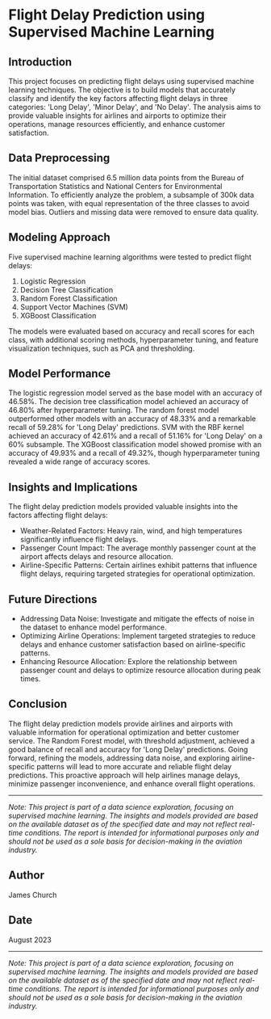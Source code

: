 # Flight Delay Prediction using Supervised Machine Learning

## Introduction

This project focuses on predicting flight delays using supervised machine learning techniques. The objective is to build models that accurately classify and identify the key factors affecting flight delays in three categories: 'Long Delay', 'Minor Delay', and 'No Delay'. The analysis aims to provide valuable insights for airlines and airports to optimize their operations, manage resources efficiently, and enhance customer satisfaction.

## Data Preprocessing

The initial dataset comprised 6.5 million data points from the Bureau of Transportation Statistics and National Centers for Environmental Information. To efficiently analyze the problem, a subsample of 300k data points was taken, with equal representation of the three classes to avoid model bias. Outliers and missing data were removed to ensure data quality.

## Modeling Approach

Five supervised machine learning algorithms were tested to predict flight delays:

1. Logistic Regression
2. Decision Tree Classification
3. Random Forest Classification
4. Support Vector Machines (SVM)
5. XGBoost Classification

The models were evaluated based on accuracy and recall scores for each class, with additional scoring methods, hyperparameter tuning, and feature visualization techniques, such as PCA and thresholding.

## Model Performance

The logistic regression model served as the base model with an accuracy of 46.58%. The decision tree classification model achieved an accuracy of 46.80% after hyperparameter tuning. The random forest model outperformed other models with an accuracy of 48.33% and a remarkable recall of 59.28% for 'Long Delay' predictions. SVM with the RBF kernel achieved an accuracy of 42.61% and a recall of 51.16% for 'Long Delay' on a 60% subsample. The XGBoost classification model showed promise with an accuracy of 49.93% and a recall of 49.32%, though hyperparameter tuning revealed a wide range of accuracy scores.

## Insights and Implications

The flight delay prediction models provided valuable insights into the factors affecting flight delays:

- Weather-Related Factors: Heavy rain, wind, and high temperatures significantly influence flight delays.
- Passenger Count Impact: The average monthly passenger count at the airport affects delays and resource allocation.
- Airline-Specific Patterns: Certain airlines exhibit patterns that influence flight delays, requiring targeted strategies for operational optimization.

## Future Directions

- Addressing Data Noise: Investigate and mitigate the effects of noise in the dataset to enhance model performance.
- Optimizing Airline Operations: Implement targeted strategies to reduce delays and enhance customer satisfaction based on airline-specific patterns.
- Enhancing Resource Allocation: Explore the relationship between passenger count and delays to optimize resource allocation during peak times.

## Conclusion

The flight delay prediction models provide airlines and airports with valuable information for operational optimization and better customer service. The Random Forest model, with threshold adjustment, achieved a good balance of recall and accuracy for 'Long Delay' predictions. Going forward, refining the models, addressing data noise, and exploring airline-specific patterns will lead to more accurate and reliable flight delay predictions. This proactive approach will help airlines manage delays, minimize passenger inconvenience, and enhance overall flight operations.

---

*Note: This project is part of a data science exploration, focusing on supervised machine learning. The insights and models provided are based on the available dataset as of the specified date and may not reflect real-time conditions. The report is intended for informational purposes only and should not be used as a sole basis for decision-making in the aviation industry.*

## Author

James Church

## Date

August 2023

---

*Note: This project is part of a data science exploration, focusing on supervised machine learning. The insights and models provided are based on the available dataset as of the specified date and may not reflect real-time conditions. The report is intended for informational purposes only and should not be used as a sole basis for decision-making in the aviation industry.*